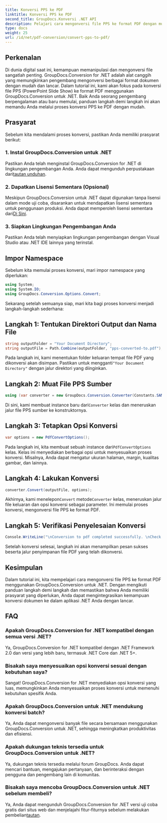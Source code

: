 ```yaml
---
title: Konversi PPS ke PDF
linktitle: Konversi PPS ke PDF
second_title: GroupDocs.Konversi .NET API
description: Pelajari cara mengonversi file PPS ke format PDF dengan mudah menggunakan GroupDocs.Conversion untuk .NET. Ikuti panduan langkah demi langkah kami untuk integrasi yang lancar.
type: docs
weight: 25
url: /id/net/pdf-conversion/convert-pps-to-pdf/
---
```

## Perkenalan
Di dunia digital saat ini, kemampuan memanipulasi dan mengonversi file sangatlah penting. GroupDocs.Conversion for .NET adalah alat canggih yang memungkinkan pengembang mengonversi berbagai format dokumen dengan mudah dan lancar. Dalam tutorial ini, kami akan fokus pada konversi file PPS (PowerPoint Slide Show) ke format PDF menggunakan GroupDocs.Conversion untuk .NET. Baik Anda seorang pengembang berpengalaman atau baru memulai, panduan langkah demi langkah ini akan memandu Anda melalui proses konversi PPS ke PDF dengan mudah.
## Prasyarat
Sebelum kita mendalami proses konversi, pastikan Anda memiliki prasyarat berikut:
### 1. Instal GroupDocs.Conversion untuk .NET
 Pastikan Anda telah menginstal GroupDocs.Conversion for .NET di lingkungan pengembangan Anda. Anda dapat mengunduh perpustakaan dari[tautan unduhan](https://releases.groupdocs.com/conversion/net/).
### 2. Dapatkan Lisensi Sementara (Opsional)
 Meskipun GroupDocs.Conversion untuk .NET dapat digunakan tanpa lisensi dalam mode uji coba, disarankan untuk mendapatkan lisensi sementara untuk penggunaan produksi. Anda dapat memperoleh lisensi sementara dari[Di Sini](https://purchase.groupdocs.com/temporary-license/).
### 3. Siapkan Lingkungan Pengembangan Anda
Pastikan Anda telah menyiapkan lingkungan pengembangan dengan Visual Studio atau .NET IDE lainnya yang terinstal.

## Impor Namespace
Sebelum kita memulai proses konversi, mari impor namespace yang diperlukan:
```csharp
using System;
using System.IO;
using GroupDocs.Conversion.Options.Convert;
```

Sekarang setelah semuanya siap, mari kita bagi proses konversi menjadi langkah-langkah sederhana:
## Langkah 1: Tentukan Direktori Output dan Nama File
```csharp
string outputFolder = "Your Document Directory";
string outputFile = Path.Combine(outputFolder, "pps-converted-to.pdf");
```
 Pada langkah ini, kami menentukan folder keluaran tempat file PDF yang dikonversi akan disimpan. Pastikan untuk mengganti`"Your Document Directory"` dengan jalur direktori yang diinginkan.
## Langkah 2: Muat File PPS Sumber
```csharp
using (var converter = new GroupDocs.Conversion.Converter(Constants.SAMPLE_PPS))
```
 Di sini, kami membuat instance baru dari`Converter` kelas dan meneruskan jalur file PPS sumber ke konstruktornya.
## Langkah 3: Tetapkan Opsi Konversi
```csharp
var options = new PdfConvertOptions();
```
 Pada langkah ini, kita membuat sebuah instance dari`PdfConvertOptions` kelas. Kelas ini menyediakan berbagai opsi untuk menyesuaikan proses konversi. Misalnya, Anda dapat mengatur ukuran halaman, margin, kualitas gambar, dan lainnya.
## Langkah 4: Lakukan Konversi
```csharp
converter.Convert(outputFile, options);
```
 Akhirnya, kami menelepon`Convert` metode`Converter` kelas, meneruskan jalur file keluaran dan opsi konversi sebagai parameter. Ini memulai proses konversi, mengonversi file PPS ke format PDF.
## Langkah 5: Verifikasi Penyelesaian Konversi
```csharp
Console.WriteLine("\nConversion to pdf completed successfully. \nCheck output in {0}", outputFolder);
```
Setelah konversi selesai, langkah ini akan menampilkan pesan sukses beserta jalur penyimpanan file PDF yang telah dikonversi.

## Kesimpulan
Dalam tutorial ini, kita mempelajari cara mengonversi file PPS ke format PDF menggunakan GroupDocs.Conversion untuk .NET. Dengan mengikuti panduan langkah demi langkah dan memastikan bahwa Anda memiliki prasyarat yang diperlukan, Anda dapat mengintegrasikan kemampuan konversi dokumen ke dalam aplikasi .NET Anda dengan lancar.
## FAQ
### Apakah GroupDocs.Conversion for .NET kompatibel dengan semua versi .NET?
Ya, GroupDocs.Conversion for .NET kompatibel dengan .NET Framework 2.0 dan versi yang lebih baru, termasuk .NET Core dan .NET 5+.
### Bisakah saya menyesuaikan opsi konversi sesuai dengan kebutuhan saya?
Sangat! GroupDocs.Conversion for .NET menyediakan opsi konversi yang luas, memungkinkan Anda menyesuaikan proses konversi untuk memenuhi kebutuhan spesifik Anda.
### Apakah GroupDocs.Conversion untuk .NET mendukung konversi batch?
Ya, Anda dapat mengonversi banyak file secara bersamaan menggunakan GroupDocs.Conversion untuk .NET, sehingga meningkatkan produktivitas dan efisiensi.
### Apakah dukungan teknis tersedia untuk GroupDocs.Conversion untuk .NET?
Ya, dukungan teknis tersedia melalui forum GroupDocs. Anda dapat mencari bantuan, mengajukan pertanyaan, dan berinteraksi dengan pengguna dan pengembang lain di komunitas.
### Bisakah saya mencoba GroupDocs.Conversion untuk .NET sebelum membeli?
Ya, Anda dapat mengunduh GroupDocs.Conversion for .NET versi uji coba gratis dari situs web dan menjelajahi fitur-fiturnya sebelum melakukan pembelian[tautan](https://releases.groupdocs.com/).